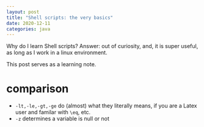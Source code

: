 ```yaml
---
layout: post
title: "Shell scripts: the very basics"
date: 2020-12-11
categories: java
---
```


Why do I learn Shell scripts?
Answer: out of curiosity, and, it is super useful, as long as I work in a linux environment.

This post serves as a learning note.

# comparison

- `-lt,-le,-gt,-ge` do (almost) what they literally means, if you are a Latex user and familar with `\eq`, etc.
- `-z` determines a variable is null or not

